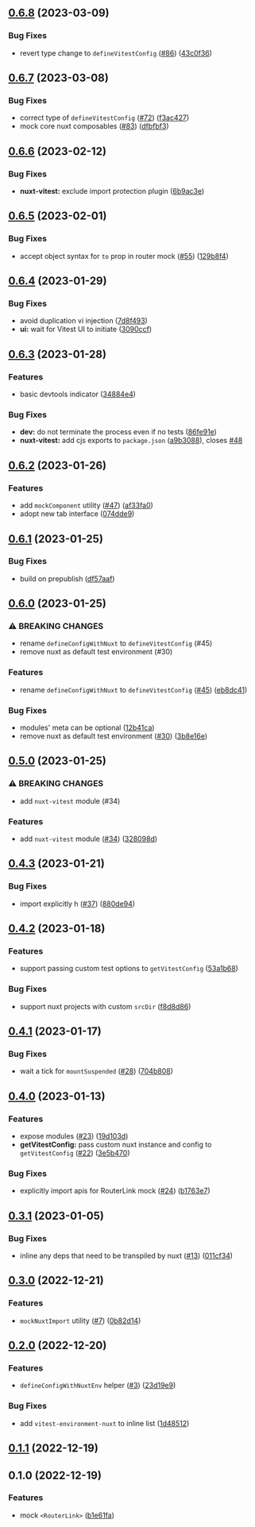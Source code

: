 

## [0.6.8](https://github.com/danielroe/vitest-environment-nuxt/compare/0.6.7...0.6.8) (2023-03-09)


### Bug Fixes

* revert type change to `defineVitestConfig` ([#86](https://github.com/danielroe/vitest-environment-nuxt/issues/86)) ([43c0f36](https://github.com/danielroe/vitest-environment-nuxt/commit/43c0f36bad052af17a7abc2317cfad676180990f))

## [0.6.7](https://github.com/danielroe/vitest-environment-nuxt/compare/0.6.6...0.6.7) (2023-03-08)


### Bug Fixes

* correct type of `defineVitestConfig` ([#72](https://github.com/danielroe/vitest-environment-nuxt/issues/72)) ([f3ac427](https://github.com/danielroe/vitest-environment-nuxt/commit/f3ac4274654be7053da3a675c6affeaded37eec0))
* mock core nuxt composables ([#83](https://github.com/danielroe/vitest-environment-nuxt/issues/83)) ([dfbfbf3](https://github.com/danielroe/vitest-environment-nuxt/commit/dfbfbf3a1a53d32925753fcacf93b068a193c62d))

## [0.6.6](https://github.com/danielroe/vitest-environment-nuxt/compare/0.6.5...0.6.6) (2023-02-12)


### Bug Fixes

* **nuxt-vitest:** exclude import protection plugin ([6b9ac3e](https://github.com/danielroe/vitest-environment-nuxt/commit/6b9ac3e580459fb87b059ff6e671b4a87b455ba5))

## [0.6.5](https://github.com/danielroe/vitest-environment-nuxt/compare/0.6.4...0.6.5) (2023-02-01)


### Bug Fixes

* accept object syntax for `to` prop in router mock ([#55](https://github.com/danielroe/vitest-environment-nuxt/issues/55)) ([129b8f4](https://github.com/danielroe/vitest-environment-nuxt/commit/129b8f4b5c911c7923de54860e8984c98627b60d))

## [0.6.4](https://github.com/danielroe/vitest-environment-nuxt/compare/0.6.3...0.6.4) (2023-01-29)


### Bug Fixes

* avoid duplication vi injection ([7d8f493](https://github.com/danielroe/vitest-environment-nuxt/commit/7d8f4935d32995592262b405642168dce428b8b1))
* **ui:** wait for Vitest UI to initiate ([3090ccf](https://github.com/danielroe/vitest-environment-nuxt/commit/3090ccf5152351e704486b3c2b79e20e361bf5dc))

## [0.6.3](https://github.com/danielroe/vitest-environment-nuxt/compare/0.6.2...0.6.3) (2023-01-28)


### Features

* basic devtools indicator ([34884e4](https://github.com/danielroe/vitest-environment-nuxt/commit/34884e4e9960bc296a89fd3100609eeb33dc345f))


### Bug Fixes

* **dev:** do not terminate the process even if no tests ([86fe91e](https://github.com/danielroe/vitest-environment-nuxt/commit/86fe91ea0967a0012ed264b95ed5760a5a7897d6))
* **nuxt-vitest:** add cjs exports to `package.json` ([a9b3088](https://github.com/danielroe/vitest-environment-nuxt/commit/a9b30885037d8e191061124cb165556494bd49e9)), closes [#48](https://github.com/danielroe/vitest-environment-nuxt/issues/48)

## [0.6.2](https://github.com/danielroe/vitest-environment-nuxt/compare/0.6.1...0.6.2) (2023-01-26)


### Features

* add `mockComponent` utility ([#47](https://github.com/danielroe/vitest-environment-nuxt/issues/47)) ([af33fa0](https://github.com/danielroe/vitest-environment-nuxt/commit/af33fa040bc26ecde6221a77a7a4eabc7d686b36))
* adopt new tab interface ([074dde9](https://github.com/danielroe/vitest-environment-nuxt/commit/074dde91934386fa441043e838d2cec5a3e01923))

## [0.6.1](https://github.com/danielroe/vitest-environment-nuxt/compare/0.6.0...0.6.1) (2023-01-25)


### Bug Fixes

* build on prepublish ([df57aaf](https://github.com/danielroe/vitest-environment-nuxt/commit/df57aaf52d9a39f1884ef960285f547e2b77a571))

## [0.6.0](https://github.com/danielroe/vitest-environment-nuxt/compare/0.5.0...0.6.0) (2023-01-25)


### ⚠ BREAKING CHANGES

* rename `defineConfigWithNuxt` to `defineVitestConfig` (#45)
* remove nuxt as default test environment (#30)

### Features

* rename `defineConfigWithNuxt` to `defineVitestConfig` ([#45](https://github.com/danielroe/vitest-environment-nuxt/issues/45)) ([eb8dc41](https://github.com/danielroe/vitest-environment-nuxt/commit/eb8dc4190d325d98774f24141430b90757fb7341))


### Bug Fixes

* modules' meta can be optional ([12b41ca](https://github.com/danielroe/vitest-environment-nuxt/commit/12b41ca1c24c49fbe5bec63e6cbfe6202c3573f2))
* remove nuxt as default test environment ([#30](https://github.com/danielroe/vitest-environment-nuxt/issues/30)) ([3b8e16e](https://github.com/danielroe/vitest-environment-nuxt/commit/3b8e16e36c50c39b552a594e78126bfe3218862e))

## [0.5.0](https://github.com/danielroe/vitest-environment-nuxt/compare/0.4.3...0.5.0) (2023-01-25)


### ⚠ BREAKING CHANGES

* add `nuxt-vitest` module (#34)

### Features

* add `nuxt-vitest` module ([#34](https://github.com/danielroe/vitest-environment-nuxt/issues/34)) ([328098d](https://github.com/danielroe/vitest-environment-nuxt/commit/328098d2e9ea66f7351766b40191e57520d3084e))

## [0.4.3](https://github.com/danielroe/vitest-environment-nuxt/compare/0.4.2...0.4.3) (2023-01-21)


### Bug Fixes

* import explicitly h ([#37](https://github.com/danielroe/vitest-environment-nuxt/issues/37)) ([880de94](https://github.com/danielroe/vitest-environment-nuxt/commit/880de94b03b239f15bac7f73b049b3f1e083d056))

## [0.4.2](https://github.com/danielroe/vitest-environment-nuxt/compare/0.4.1...0.4.2) (2023-01-18)


### Features

* support passing custom test options to `getVitestConfig` ([53a1b68](https://github.com/danielroe/vitest-environment-nuxt/commit/53a1b683fcef58447eaada6faa89420230d40ec5))


### Bug Fixes

* support nuxt projects with custom `srcDir` ([f8d8d86](https://github.com/danielroe/vitest-environment-nuxt/commit/f8d8d86c5059a170a5d8db68207e2c9004b2a8aa))

## [0.4.1](https://github.com/danielroe/vitest-environment-nuxt/compare/0.4.0...0.4.1) (2023-01-17)


### Bug Fixes

* wait a tick for `mountSuspended` ([#28](https://github.com/danielroe/vitest-environment-nuxt/issues/28)) ([704b808](https://github.com/danielroe/vitest-environment-nuxt/commit/704b808e0054c2b581d095290a05ff102c19a979))

## [0.4.0](https://github.com/danielroe/vitest-environment-nuxt/compare/0.3.1...0.4.0) (2023-01-13)


### Features

* expose modules ([#23](https://github.com/danielroe/vitest-environment-nuxt/issues/23)) ([19d103d](https://github.com/danielroe/vitest-environment-nuxt/commit/19d103dfef084ba473609586071906e327710e55))
* **getVitestConfig:** pass custom nuxt instance and config to `getVitestConfig` ([#22](https://github.com/danielroe/vitest-environment-nuxt/issues/22)) ([3e5b470](https://github.com/danielroe/vitest-environment-nuxt/commit/3e5b4708a3cd985cefc2b1f318cea7dfdf97c7c2))


### Bug Fixes

* explicitly import apis for RouterLink mock ([#24](https://github.com/danielroe/vitest-environment-nuxt/issues/24)) ([b1763e7](https://github.com/danielroe/vitest-environment-nuxt/commit/b1763e71ee5fc8ed32bd7b6a1ec77368b161bc1a))

## [0.3.1](https://github.com/danielroe/vitest-environment-nuxt/compare/0.3.0...0.3.1) (2023-01-05)


### Bug Fixes

* inline any deps that need to be transpiled by nuxt ([#13](https://github.com/danielroe/vitest-environment-nuxt/issues/13)) ([011cf34](https://github.com/danielroe/vitest-environment-nuxt/commit/011cf34daa36aebfe7b363a6175333768c115847))

## [0.3.0](https://github.com/danielroe/vitest-environment-nuxt/compare/0.2.0...0.3.0) (2022-12-21)


### Features

* `mockNuxtImport` utility ([#7](https://github.com/danielroe/vitest-environment-nuxt/issues/7)) ([0b82d14](https://github.com/danielroe/vitest-environment-nuxt/commit/0b82d14d3bdca0e78b7655488e5e3412dc3fedd7))

## [0.2.0](https://github.com/danielroe/vitest-environment-nuxt/compare/0.1.1...0.2.0) (2022-12-20)


### Features

* `defineConfigWithNuxtEnv` helper ([#3](https://github.com/danielroe/vitest-environment-nuxt/issues/3)) ([23d19e9](https://github.com/danielroe/vitest-environment-nuxt/commit/23d19e9f02f2923c028d937feca9aef722847c7c))


### Bug Fixes

* add `vitest-environment-nuxt` to inline list ([1d48512](https://github.com/danielroe/vitest-environment-nuxt/commit/1d48512a25c5b9bf4226ed18dc1c9c9b176664cf))

## [0.1.1](https://github.com/danielroe/vitest-environment-nuxt/compare/0.1.0...0.1.1) (2022-12-19)

## 0.1.0 (2022-12-19)


### Features

* mock `<RouterLink>` ([b1e61fa](https://github.com/danielroe/vitest-environment-nuxt/commit/b1e61fafbfded8e03c3b4e3cabe41860da1844cb))